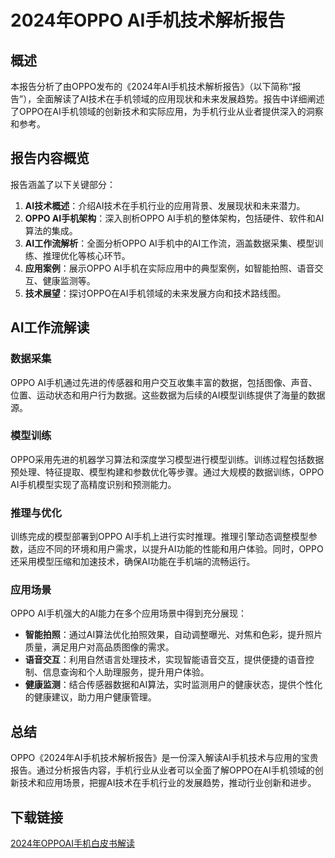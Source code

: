 # 2024年OPPO AI手机技术解析报告

## 概述

本报告分析了由OPPO发布的《2024年AI手机技术解析报告》（以下简称“报告”），全面解读了AI技术在手机领域的应用现状和未来发展趋势。报告中详细阐述了OPPO在AI手机领域的创新技术和实际应用，为手机行业从业者提供深入的洞察和参考。

## 报告内容概览

报告涵盖了以下关键部分：

1. **AI技术概述**：介绍AI技术在手机行业的应用背景、发展现状和未来潜力。
2. **OPPO AI手机架构**：深入剖析OPPO AI手机的整体架构，包括硬件、软件和AI算法的集成。
3. **AI工作流解析**：全面分析OPPO AI手机中的AI工作流，涵盖数据采集、模型训练、推理优化等核心环节。
4. **应用案例**：展示OPPO AI手机在实际应用中的典型案例，如智能拍照、语音交互、健康监测等。
5. **技术展望**：探讨OPPO在AI手机领域的未来发展方向和技术路线图。

## AI工作流解读

### 数据采集

OPPO AI手机通过先进的传感器和用户交互收集丰富的数据，包括图像、声音、位置、运动状态和用户行为数据。这些数据为后续的AI模型训练提供了海量的数据源。

### 模型训练

OPPO采用先进的机器学习算法和深度学习模型进行模型训练。训练过程包括数据预处理、特征提取、模型构建和参数优化等步骤。通过大规模的数据训练，OPPO AI手机模型实现了高精度识别和预测能力。

### 推理与优化

训练完成的模型部署到OPPO AI手机上进行实时推理。推理引擎动态调整模型参数，适应不同的环境和用户需求，以提升AI功能的性能和用户体验。同时，OPPO还采用模型压缩和加速技术，确保AI功能在手机端的流畅运行。

### 应用场景

OPPO AI手机强大的AI能力在多个应用场景中得到充分展现：

- **智能拍照**：通过AI算法优化拍照效果，自动调整曝光、对焦和色彩，提升照片质量，满足用户对高品质图像的需求。
- **语音交互**：利用自然语言处理技术，实现智能语音交互，提供便捷的语音控制、信息查询和个人助理服务，提升用户体验。
- **健康监测**：结合传感器数据和AI算法，实时监测用户的健康状态，提供个性化的健康建议，助力用户健康管理。

## 总结

OPPO《2024年AI手机技术解析报告》是一份深入解读AI手机技术与应用的宝贵报告。通过分析报告内容，手机行业从业者可以全面了解OPPO在AI手机领域的创新技术和应用场景，把握AI技术在手机行业的发展趋势，推动行业创新和进步。

## 下载链接

[2024年OPPOAI手机白皮书解读](https://pan.quark.cn/s/118e381a5f78)